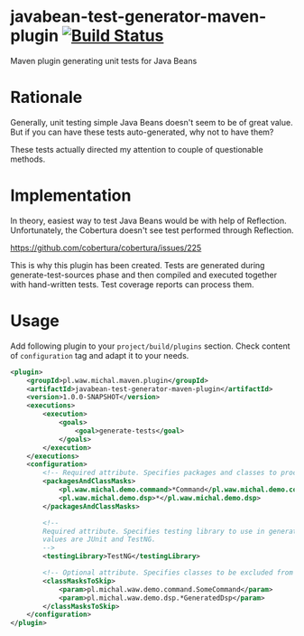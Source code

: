 # javabean-test-generator-maven-plugin [![Build Status](https://travis-ci.org/michalkochanowicz/javabean-test-generator-maven-plugin.svg?branch=master)](https://travis-ci.org/michalkochanowicz/javabean-test-generator-maven-plugin)
Maven plugin generating unit tests for Java Beans

# Rationale

Generally, unit testing simple Java Beans doesn't seem to be of great value. But if you can have
these tests auto-generated, why not to have them?

These tests actually directed my attention to couple of questionable methods.

# Implementation

In theory, easiest way to test Java Beans would be with help of Reflection. Unfortunately, the Cobertura
doesn't see test performed through Reflection.

https://github.com/cobertura/cobertura/issues/225

This is why this plugin has been created. Tests are generated during generate-test-sources phase and then
compiled and executed together with hand-written tests. Test coverage reports can process them.

# Usage

Add following plugin to your `project/build/plugins` section. Check content of `configuration` tag and
adapt it to your needs.

```XML
<plugin>
	<groupId>pl.waw.michal.maven.plugin</groupId>
	<artifactId>javabean-test-generator-maven-plugin</artifactId>
	<version>1.0.0-SNAPSHOT</version>
	<executions>
		<execution>
			<goals>
				<goal>generate-tests</goal>
			</goals>
		</execution>
	</executions>
	<configuration>
		<!-- Required attribute. Specifies packages and classes to process. -->
		<packagesAndClassMasks>
			<pl.waw.michal.demo.command>*Command</pl.waw.michal.demo.command>
			<pl.waw.michal.demo.dsp>*</pl.waw.michal.demo.dsp>
		</packagesAndClassMasks>

		<!--
		Required attribute. Specifies testing library to use in generated tests. Valid
		values are JUnit and TestNG.
		-->
		<testingLibrary>TestNG</testingLibrary>

		<!-- Optional attribute. Specifies classes to be excluded from test generation. -->
		<classMasksToSkip>
			<param>pl.michal.waw.demo.command.SomeCommand</param>
			<param>pl.michal.waw.demo.dsp.*GeneratedDsp</param>
		</classMasksToSkip>
	</configuration>
</plugin>
```